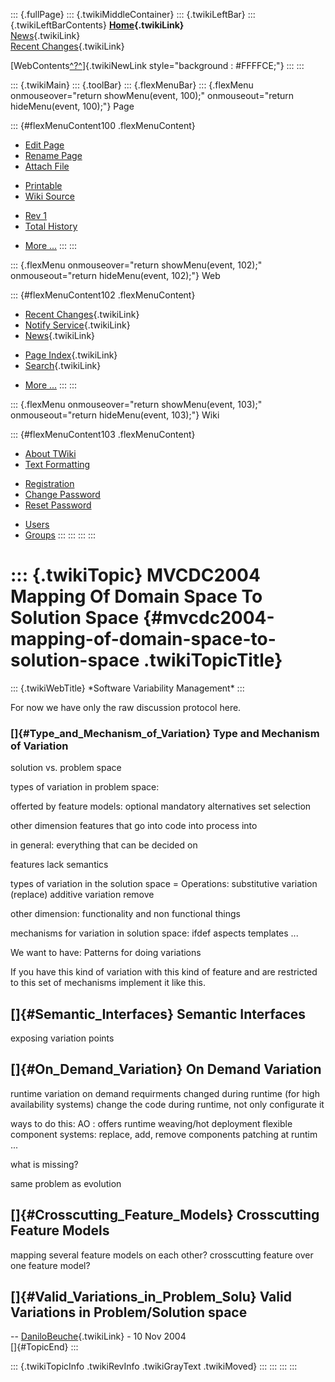 ::: {.fullPage}
::: {.twikiMiddleContainer}
::: {.twikiLeftBar}
::: {.twikiLeftBarContents}
**[Home](WebHome){.twikiLink}**\
[News](WebNews){.twikiLink}\
[Recent Changes](WebChanges){.twikiLink}

[WebContents[^?^](http://www.program-transformation.org/edit/Variability/WebContents?topicparent=Variability.MVCDC2004MappingOfDomainSpaceToSolutionSpace)]{.twikiNewLink
style="background : #FFFFCE;"}
:::
:::

::: {.twikiMain}
::: {.toolBar}
::: {.flexMenuBar}
::: {.flexMenu onmouseover="return showMenu(event, 100);" onmouseout="return hideMenu(event, 100);"}
Page

::: {#flexMenuContent100 .flexMenuContent}
-   [Edit
    Page](http://www.program-transformation.org/edit/Variability/MVCDC2004MappingOfDomainSpaceToSolutionSpace?t=1536829015)
-   [Rename
    Page](http://www.program-transformation.org/rename/Variability/MVCDC2004MappingOfDomainSpaceToSolutionSpace)
-   [Attach
    File](http://www.program-transformation.org/attach/Variability/MVCDC2004MappingOfDomainSpaceToSolutionSpace)

<!-- -->

-   [Printable](http://www.program-transformation.org/view/Variability/MVCDC2004MappingOfDomainSpaceToSolutionSpace?skin=print.pattern)
-   [Wiki
    Source](http://www.program-transformation.org/view/Variability/MVCDC2004MappingOfDomainSpaceToSolutionSpace?skin=text&raw=on&contenttype=text/plain)

<!-- -->

-   [Rev
    1](http://www.program-transformation.org/view/Variability/MVCDC2004MappingOfDomainSpaceToSolutionSpace?rev=1.1)
-   [Total
    History](http://www.program-transformation.org/rdiff/Variability/MVCDC2004MappingOfDomainSpaceToSolutionSpace)

<!-- -->

-   [More
    \...](http://www.program-transformation.org/oops/Variability/MVCDC2004MappingOfDomainSpaceToSolutionSpace?template=oopsmore&param1=1.1&param2=1.1)
:::
:::

::: {.flexMenu onmouseover="return showMenu(event, 102);" onmouseout="return hideMenu(event, 102);"}
Web

::: {#flexMenuContent102 .flexMenuContent}
-   [Recent Changes](WebChanges){.twikiLink}
-   [Notify Service](WebNotify){.twikiLink}
-   [News](WebNews){.twikiLink}

<!-- -->

-   [Page Index](WebIndex){.twikiLink}
-   [Search](WebSearch){.twikiLink}

<!-- -->

-   [More
    \...](http://www.program-transformation.org/oops/Variability/MVCDC2004MappingOfDomainSpaceToSolutionSpace?template=oopsmore&param1=1.1&param2=1.1)
:::
:::

::: {.flexMenu onmouseover="return showMenu(event, 103);" onmouseout="return hideMenu(event, 103);"}
Wiki

::: {#flexMenuContent103 .flexMenuContent}
-   [About
    TWiki](http://www.program-transformation.org/view/TWiki/WebHome)
-   [Text
    Formatting](http://www.program-transformation.org/view/TWiki/TextFormattingRules)

<!-- -->

-   [Registration](http://www.program-transformation.org/view/TWiki/TWikiRegistration)
-   [Change
    Password](http://www.program-transformation.org/view/TWiki/ChangePassword)
-   [Reset
    Password](http://www.program-transformation.org/view/TWiki/ResetPassword)

<!-- -->

-   [Users](http://www.program-transformation.org/view/Main/TWikiUsers)
-   [Groups](http://www.program-transformation.org/view/Main/TWikiGroups)
:::
:::
:::
:::

::: {.twikiTopic}
MVCDC2004 Mapping Of Domain Space To Solution Space {#mvcdc2004-mapping-of-domain-space-to-solution-space .twikiTopicTitle}
===================================================

::: {.twikiWebTitle}
\*Software Variability Management\*
:::

For now we have only the raw discussion protocol here.

### []{#Type_and_Mechanism_of_Variation} Type and Mechanism of Variation

solution vs. problem space

types of variation in problem space:

offerted by feature models: optional mandatory alternatives set
selection

other dimension features that go into code into process into

in general: everything that can be decided on

features lack semantics

types of variation in the solution space = Operations: substitutive
variation (replace) additive variation remove

other dimension: functionality and non functional things

mechanisms for variation in solution space: ifdef aspects templates \...

We want to have: Patterns for doing variations

If you have this kind of variation with this kind of feature and are
restricted to this set of mechanisms implement it like this.

[]{#Semantic_Interfaces} Semantic Interfaces
--------------------------------------------

exposing variation points

[]{#On_Demand_Variation} On Demand Variation
--------------------------------------------

runtime variation on demand requirments changed during runtime (for high
availability systems) change the code during runtime, not only
configurate it

ways to do this: AO : offers runtime weaving/hot deployment flexible
component systems: replace, add, remove components patching at runtim
\...

what is missing?

same problem as evolution

[]{#Crosscutting_Feature_Models} Crosscutting Feature Models
------------------------------------------------------------

mapping several feature models on each other? crosscutting feature over
one feature model?

[]{#Valid_Variations_in_Problem_Solu} Valid Variations in Problem/Solution space
--------------------------------------------------------------------------------

\-- [DaniloBeuche](../Main/DaniloBeuche){.twikiLink} - 10 Nov 2004\
[]{#TopicEnd}
:::

::: {.twikiTopicInfo .twikiRevInfo .twikiGrayText .twikiMoved}
:::
:::
:::
:::

